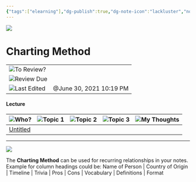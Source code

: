 ```yaml
---
{"tags":["elearning"],"dg-publish":true,"dg-note-icon":"lackluster","noteIcon":"lackluster","permalink":"/04-resources-material-para-zettel/elearning/charting-method/","dgPassFrontmatter":true,"created":"2025-10-16T10:23:15.509+01:00","updated":"2025-10-24T16:05:19.916+01:00"}
---
```


![](Dashboard/Attachments/icons_notes--chartig.png)

# Charting Method

|   |   |
|---|---|
|![](Dashboard/Attachments/checkmark-square_gray%20677.svg)To Review?||
|![](Dashboard/Attachments/formula_gray%20496.svg)Review Due||
|![](Dashboard/Attachments/clock_gray%20128.svg)Last Edited|@June 30, 2021 10:19 PM|

#### Lecture

|![](Dashboard/Attachments/font_gray%20150.svg)Who?|![](Dashboard/Attachments/description_gray%20337.svg)Topic 1|![](Dashboard/Attachments/description_gray%20337.svg)Topic 2|![](Dashboard/Attachments/description_gray%20337.svg)Topic 3|![](Dashboard/Attachments/description_gray%20337.svg)My Thoughts|
|---|---|---|---|---|
|[Untitled](Charting%20Method/Lecture/Untitled%20aacaee411af8414fafa326ff479c26f2.html)|||||

  
  

---

![](Dashboard/Attachments/icons_questions%2023.png)

The **Charting Method** can be used for recurring relationships in your notes. Example for column headings could be: Name of Person | Country of Origin | Timeline | Trivia | Pros | Cons | Vocabulary | Definitions | Format